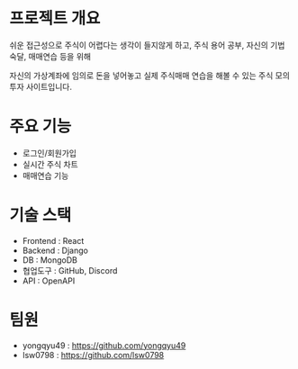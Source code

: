# 프로젝트 개요
쉬운 접근성으로 주식이 어렵다는 생각이 들지않게 하고, 주식 용어 공부, 자신의 기법 숙달, 매매연습 등을 위해

자신의 가상계좌에 임의로 돈을 넣어놓고 실제 주식매매 연습을 해볼 수 있는 주식 모의투자 사이트입니다.

# 주요 기능
- 로그인/회원가입
- 실시간 주식 차트
- 매매연습 기능

# 기술 스택
- Frontend : React
- Backend : Django
- DB : MongoDB
- 협업도구 : GitHub, Discord
- API : OpenAPI

# 팀원
- yongqyu49 : https://github.com/yongqyu49
- lsw0798 : https://github.com/lsw0798
